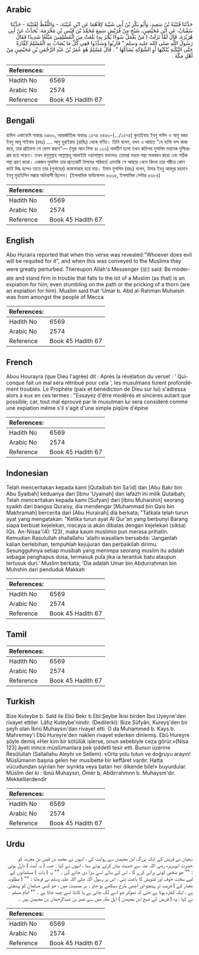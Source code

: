 ## Arabic


<div dir="rtl" lang="ar" style={{fontSize:'larger',backgroundColor:'#f8f9fa',padding:20}}>
حَدَّثَنَا قُتَيْبَةُ بْنُ سَعِيدٍ، وَأَبُو بَكْرِ بْنُ أَبِي شَيْبَةَ كِلاَهُمَا عَنِ ابْنِ عُيَيْنَةَ، - وَاللَّفْظُ لِقُتَيْبَةَ - حَدَّثَنَا سُفْيَانُ، عَنِ ابْنِ مُحَيْصِنٍ، شَيْخٍ مِنْ قُرَيْشٍ سَمِعَ مُحَمَّدَ بْنَ قَيْسِ بْنِ مَخْرَمَةَ، يُحَدِّثُ عَنْ أَبِي هُرَيْرَةَ، قَالَ لَمَّا نَزَلَتْ ‏(‏ مَنْ يَعْمَلْ سُوءًا يُجْزَ بِهِ‏)‏ بَلَغَتْ مِنَ الْمُسْلِمِينَ مَبْلَغًا شَدِيدًا فَقَالَ رَسُولُ اللَّهِ صلى الله عليه وسلم ‏"‏ قَارِبُوا وَسَدِّدُوا فَفِي كُلِّ مَا يُصَابُ بِهِ الْمُسْلِمُ كَفَّارَةٌ حَتَّى النَّكْبَةِ يُنْكَبُهَا أَوِ الشَّوْكَةِ يُشَاكُهَا ‏"‏ ‏.‏ قَالَ مُسْلِمٌ هُوَ عُمَرُ بْنُ عَبْدِ الرَّحْمَنِ بْنِ مُحَيْصِنٍ مِنْ أَهْلِ مَكَّةَ ‏.‏
</div>
<div style={{backgroundColor:'#f8f9fa',padding:20, marginBottom: 10}}><table> <thead> <tr> <th>References:</th> <th></th> </tr> </thead> <tbody><tr><td>Hadith No</td><td>6569</td></tr><tr><td>Arabic No</td><td>2574</td></tr><tr><td>Reference</td><td>Book 45 Hadith 67</td></tr></tbody></table></div>

## Bengali


<div dir="ltr" lang="bn" style={{fontSize:'larger',backgroundColor:'#f8f9fa',padding:20}}>
হাদিস একাডেমি নাম্বারঃ ৬৪৬৩, আন্তর্জাতিক নাম্বারঃ ২৫৭৪ ৬৪৬৩-(…/২৫৭৪) কুতাইবাহ ইবনু সাঈদ ও আবু বকর ইবনু আবূ শাইবাহ (রহঃ) .... আবু হুরাইরাহ (রাযিঃ) থেকে বর্ণিত। তিনি বলেন, যখন এ আয়াত "যে ব্যক্তি মন্দ কাজ করে, তার প্রতিফল সে ভোগ করবে"— (সূরা আন নিসা ৪ঃ ১২৩) অবতীর্ণ হলো তখন কতিপয় মুসলিম ভয়ানক দুশ্চিন্তগ্রস্ত হয়ে পড়েন। তখন রসূলুল্লাহ সাল্লাল্লাহু আলাইহি ওয়াসাল্লাম বললেনঃ তোমরা মধ্যম পন্থা অবলম্বন করো এবং সঠিক পন্থা গ্রহণ করো। একজন মুসলিম তার প্রত্যেকটি বিপদের পরিবর্তে এমনকি সে আছাড় খেলে কিংবা তার শরীরে কোন কাটা বিদ্ধ হলেও তাতে তার (গুনাহের) কাফফারাহ হয়ে যায়। ইমাম মুসলিম (রহঃ) বলেন, উমার ইবনু আবদুর রহমান ইবনু মুহাইসিন মক্কার অধিবাসী ছিলেন। (ইসলামিক ফাউন্ডেশন ৬৩৩৫, ইসলামিক সেন্টার ৬৩৮৪)
</div>
<div style={{backgroundColor:'#f8f9fa',padding:20, marginBottom: 10}}><table> <thead> <tr> <th>References:</th> <th></th> </tr> </thead> <tbody><tr><td>Hadith No</td><td>6569</td></tr><tr><td>Arabic No</td><td>2574</td></tr><tr><td>Reference</td><td>Book 45 Hadith 67</td></tr></tbody></table></div>

## English


<div dir="ltr" lang="en" style={{fontSize:'larger',backgroundColor:'#f8f9fa',padding:20}}>
Abu Huraira reported that when this verse was revealed:"Whoever does evil will be requited for it", and when this was conveyed to the Muslims they were greatly perturbed. Thereupon Allah's Messenger (ﷺ) said: Be moderate and stand firm in trouble that falls to the lot of a Muslim (as that) is an expiation for him; even stumbling on the path or the pricking of a thorn (are an expiation for him). Muslim said that 'Umar b. Abd al-Rahman Muhaisin was from amongst the people of Mecca
</div>
<div style={{backgroundColor:'#f8f9fa',padding:20, marginBottom: 10}}><table> <thead> <tr> <th>References:</th> <th></th> </tr> </thead> <tbody><tr><td>Hadith No</td><td>6569</td></tr><tr><td>Arabic No</td><td>2574</td></tr><tr><td>Reference</td><td>Book 45 Hadith 67</td></tr></tbody></table></div>

## French


<div dir="ltr" lang="fr" style={{fontSize:'larger',backgroundColor:'#f8f9fa',padding:20}}>
Abou Hourayra (que Dieu l'agrée) dit : Après la révélation du verset : ' Quiconque fait un mal sera rétribué pour cela ', les musulmans furent profondément troublés. Le Prophète (paix et bénédiction de Dieu sur lui) s'adressa alors à eux en ces termes : "Essayez d'être modérés et sincères autant que possible; car, tout mal éprouvé par le musulman lui sera considéré comme une expiation même s'il s'agit d'une simple piqûre d'épine
</div>
<div style={{backgroundColor:'#f8f9fa',padding:20, marginBottom: 10}}><table> <thead> <tr> <th>References:</th> <th></th> </tr> </thead> <tbody><tr><td>Hadith No</td><td>6569</td></tr><tr><td>Arabic No</td><td>2574</td></tr><tr><td>Reference</td><td>Book 45 Hadith 67</td></tr></tbody></table></div>

## Indonesian


<div dir="ltr" lang="id" style={{fontSize:'larger',backgroundColor:'#f8f9fa',padding:20}}>
Telah menceritakan kepada kami [Qutaibah bin Sa'id] dan [Abu Bakr bin Abu Syaibah] keduanya dari [Ibnu 'Uyainah] dan lafazh ini milik Qutaibah; Telah menceritakan kepada kami [Sufyan] dari [Ibnu Muhaishin] seorang syaikh dari bangsa Quraisy, dia mendengar [Muhammad bin Qais bin Makhramah] bercerita dari [Abu Hurairah] dia berkata; "Tatkala telah turun ayat yang mengatakan: "Ketika turun ayat Al Qur'an yang berbunyi Barang siapa berbuat kejelekan, niscaya ia akan dibalas dengan kejelekan (siksa) (Qs. An-Nisaa'(4): 123), maka kaum muslimin pun merasa prihatin. Kemudian Rasulullah shallallahu 'alaihi wasallam bersabda: 'Janganlah kalian berlebihan, tempuhlah kejujuran dan perbaikilah dirimu. Sesungguhnya setiap musibah yang menimpa seorang muslim itu adalah sebagai penghapus dosa, termasuk pula jika ia terantuk batu ataupun tertusuk duri.' Muslim berkata; 'Dia adalah Umar bin Abdurrahman bin Muhshin dari penduduk Makkah
</div>
<div style={{backgroundColor:'#f8f9fa',padding:20, marginBottom: 10}}><table> <thead> <tr> <th>References:</th> <th></th> </tr> </thead> <tbody><tr><td>Hadith No</td><td>6569</td></tr><tr><td>Arabic No</td><td>2574</td></tr><tr><td>Reference</td><td>Book 45 Hadith 67</td></tr></tbody></table></div>

## Tamil


<div dir="ltr" lang="ta" style={{fontSize:'larger',backgroundColor:'#f8f9fa',padding:20}}>

</div>
<div style={{backgroundColor:'#f8f9fa',padding:20, marginBottom: 10}}><table> <thead> <tr> <th>References:</th> <th></th> </tr> </thead> <tbody><tr><td>Hadith No</td><td>6569</td></tr><tr><td>Arabic No</td><td>2574</td></tr><tr><td>Reference</td><td>Book 45 Hadith 67</td></tr></tbody></table></div>

## Turkish


<div dir="ltr" lang="tr" style={{fontSize:'larger',backgroundColor:'#f8f9fa',padding:20}}>
Bize Kuteybe b. Saîd ile Ebû Bekr b Ebî Şeybe İkisi birden İbııi Uyeyne'den rivayet ettiler. Lâfız Kuteybe'nindir. (Dedilerki): Bize Süfyân, Kureyş'den bir şeyh olan İbnü Muhaysın'dan rivayet etti. O da Muhammed b. Kays b. Mahremey'i Ebû Hureyre'den naklen rivayet ederken dinlemiş. Ebû Hureyre şöyle demiş «Her kim bir kötülük işlerse, onun sebebiyle ceza görür.»[Nisa 123] âyeti inince müslümanlara pek şiddetli tesir etti. Bunun üzerine Resûlullah (Sallallahu Aleyhi ve Sellem): «Orta yolu tutun ve doğruyu arayın! Müslümanın başına gelen her musibette bir keffâret vardır. Hatta vücudundan sıyrılan her sıyrıkta veya batan her dikende bile!» buyurdular. Müslim der ki : İbnü Muhaysın, Ömer b, Abdirrahmnn b. Muhaysm'dır. Mekkelilerdendir
</div>
<div style={{backgroundColor:'#f8f9fa',padding:20, marginBottom: 10}}><table> <thead> <tr> <th>References:</th> <th></th> </tr> </thead> <tbody><tr><td>Hadith No</td><td>6569</td></tr><tr><td>Arabic No</td><td>2574</td></tr><tr><td>Reference</td><td>Book 45 Hadith 67</td></tr></tbody></table></div>

## Urdu


<div dir="rtl" lang="ur" style={{fontSize:'larger',backgroundColor:'#f8f9fa',padding:20}}>
سفیان نے قریش کے ایک بزرگ ابن محیصن سے روایت کی ، انہوں نے محمد بن قیس بن مخرمہ کو حضرت ابوہریرہ رضی اللہ عنہ سے حدیث بیان کرتے ہوئے سنا ، انہوں نے کہا : جب ( یہ آیت ) نازل ہوئی : "" جو شخص کوئی برائی کرے گا ، اس کے بدلے اسے سزا دی جائے گی ۔ "" یہ ( بات ) مسلمانوں کے لیے سخت خوف اور تشویش کا باعث بنی ، اس پر رسول اللہ صلی اللہ علیہ وسلم نے فرمایا : "" ( مطلوبہ معیار کے ) قریب تر پہنچو اور اچھی طرح سیکھے ہو جاؤ ۔ ہر مصیبت میں ، جو کسی مسلمان کو پہنچتی ہے ، ایک کفارہ ہوتا ہے حتی کہ ٹھوکر جو اسے لگ جاتی ہے یا کانٹا اسے چبھ جاتا ہے ۔ "" امام مسلم نے کہا : وہ ( قریش کے شیخ ابن محیصن ) اہل مکہ میں سے عمر بن عبدالرحمان بن محیصن ہیں ۔
</div>
<div style={{backgroundColor:'#f8f9fa',padding:20, marginBottom: 10}}><table> <thead> <tr> <th>References:</th> <th></th> </tr> </thead> <tbody><tr><td>Hadith No</td><td>6569</td></tr><tr><td>Arabic No</td><td>2574</td></tr><tr><td>Reference</td><td>Book 45 Hadith 67</td></tr></tbody></table></div>